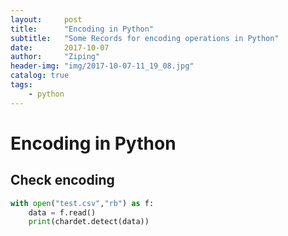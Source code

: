 ```yaml
---
layout:     post
title:      "Encoding in Python"
subtitle:   "Some Records for encoding operations in Python"
date:       2017-10-07
author:     "Ziping"
header-img: "img/2017-10-07-11_19_08.jpg"
catalog: true
tags:
    - python
---
```


# Encoding in Python

## Check encoding

```python
with open("test.csv","rb") as f:
    data = f.read()
    print(chardet.detect(data))
```

